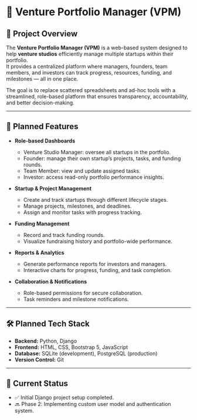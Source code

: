 # 🚀 Venture Portfolio Manager (VPM)

## 📌 Project Overview
The **Venture Portfolio Manager (VPM)** is a web-based system designed to help **venture studios** efficiently manage multiple startups within their portfolio.  
It provides a centralized platform where managers, founders, team members, and investors can track progress, resources, funding, and milestones — all in one place.  

The goal is to replace scattered spreadsheets and ad-hoc tools with a streamlined, role-based platform that ensures transparency, accountability, and better decision-making.

---

## 🎯 Planned Features
- **Role-based Dashboards**  
  - Venture Studio Manager: oversee all startups in the portfolio.  
  - Founder: manage their own startup’s projects, tasks, and funding rounds.  
  - Team Member: view and update assigned tasks.  
  - Investor: access read-only portfolio performance insights.  

- **Startup & Project Management**  
  - Create and track startups through different lifecycle stages.  
  - Manage projects, milestones, and deadlines.  
  - Assign and monitor tasks with progress tracking.  

- **Funding Management**  
  - Record and track funding rounds.  
  - Visualize fundraising history and portfolio-wide performance.  

- **Reports & Analytics**  
  - Generate performance reports for investors and managers.  
  - Interactive charts for progress, funding, and task completion.  

- **Collaboration & Notifications**  
  - Role-based permissions for secure collaboration.  
  - Task reminders and milestone notifications.  

---

## 🛠️ Planned Tech Stack
- **Backend:** Python, Django  
- **Frontend:** HTML, CSS, Bootstrap 5, JavaScript  
- **Database:** SQLite (development), PostgreSQL (production)  
- **Version Control:** Git  

---

## 🌱 Current Status
- ✅ Initial Django project setup completed.  
- 🔜 Phase 2: Implementing custom user model and authentication system.  
